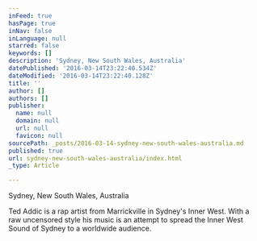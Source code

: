 ```yaml
---
inFeed: true
hasPage: true
inNav: false
inLanguage: null
starred: false
keywords: []
description: 'Sydney, New South Wales, Australia'
datePublished: '2016-03-14T23:22:40.534Z'
dateModified: '2016-03-14T23:22:40.128Z'
title: ''
author: []
authors: []
publisher:
  name: null
  domain: null
  url: null
  favicon: null
sourcePath: _posts/2016-03-14-sydney-new-south-wales-australia.md
published: true
url: sydney-new-south-wales-australia/index.html
_type: Article

---
```

Sydney, New South Wales, Australia

Ted Addic is a rap artist from Marrickville in Sydney's Inner West. With
a raw uncensored style his music is an attempt to spread the Inner West
Sound of Sydney to a worldwide audience.
